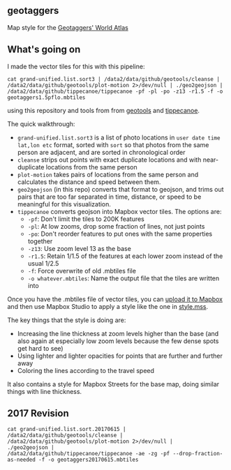 geotaggers
----------

Map style for the [Geotaggers' World Atlas](https://www.mapbox.com/blog/geotaggers-world-atlas/)

What's going on
---------------

I made the vector tiles for this with this pipeline:

    cat grand-unified.list.sort3 | /data2/data/github/geotools/cleanse | /data2/data/github/geotools/plot-motion 2>/dev/null | ./geo2geojson | /data2/data/github/tippecanoe/tippecanoe -pf -pl -po -z13 -r1.5 -f -o geotaggers1.5pflo.mbtiles

using this repository and tools from from [geotools](https://github.com/ericfischer/geotools/)
and [tippecanoe](https://github.com/mapbox/tippecanoe).

The quick walkthrough:

 * <code>grand-unified.list.sort3</code> is a list of photo locations in <code>user date time lat,lon etc</code> format, sorted with <code>sort</code> so that photos from the same person are adjacent, and are sorted in chronological order
 * <code>cleanse</code> strips out points with exact duplicate locations and with near-duplicate locations from the same person
 * <code>plot-motion</code> takes pairs of locations from the same person and calculates the distance and speed between them.
 * <code>geo2geojson</code> (in this repo) converts that format to geojson, and trims out pairs that are too far separated in time, distance, or speed to be meaningful for this visualization.
 * <code>tippecanoe</code> converts geojson into Mapbox vector tiles. The options are:
   * <code>-pf</code>: Don't limit the tiles to 200K features
   * <code>-pl</code>: At low zooms, drop some fraction of lines, not just points
   * <code>-po</code>: Don't reorder features to put ones with the same properties together
   * <code>-z13</code>: Use zoom level 13 as the base
   * <code>-r1.5</code>: Retain 1/1.5 of the features at each lower zoom instead of the usual 1/2.5
   * <code>-f</code>: Force overwrite of old .mbtiles file
   * <code>-o whatever.mbtiles</code>: Name the output file that the tiles are written into

Once you have the .mbtiles file of vector tiles, you can [upload it to Mapbox](https://www.mapbox.com/uploads/)
and then use Mapbox Studio to apply a style like the one in [style.mss](geotaggers.tm2/style.mss).

The key things that the style is doing are:

  * Increasing the line thickness at zoom levels higher than the base (and also again at especially low zoom levels because the few dense spots get hard to see)
  * Using lighter and lighter opacities for points that are further and further away
  * Coloring the lines according to the travel speed

It also contains a style for Mapbox Streets for the base map, doing similar things with line thickness.

2017 Revision
-------------

```
cat grand-unified.list.sort.20170615 |
/data2/data/github/geotools/cleanse |
/data2/data/github/geotools/plot-motion 2>/dev/null |
./geo2geojson |
/data2/data/github/tippecanoe/tippecanoe -ae -zg -pf --drop-fraction-as-needed -f -o geotaggers20170615.mbtiles
```
